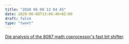 ```yaml
---
title: "2020 06 08 13 04 45"
date: 2020-06-08T13:04:46+02:00
draft: false
type: "tweet"
---
```


[Die analysis of the 8087 math coprocessor's fast bit shifter](http://www.righto.com/2020/05/die-analysis-of-8087-math-coprocessors.html?m=1).
